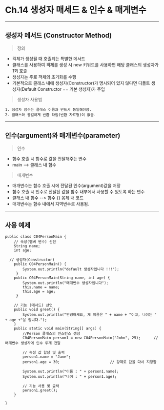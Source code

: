 # Ch.14 생성자 매세드 & 인수 & 매게변수
---
생성자 메서드 (Constructor Method)
---
> 정의<br>
- 객체가 생성될 때 호출되는 특별한 메서드
- 클래스를 사용하여 객체를 생성 시 new 키워드를 사용하면 해당 클래스의 생성자가 1회 호출
- 생성자는 주로 객체의 초기화를 수행
- 기본적으로 클래스 내에 생성자(Constructor)가 명시되어 있지 않다면 디폴트 생성자(Default Constructor == 기본 생성자)가 주입
> 생성자 사용법<br>
```
1. 생성자 함수는 클래스 이름과 반드시 동일해야함.
2. 클래스와 동일하게 반환 타입(반환 자료형)이 없음.
```
---
인수(argument)와 매개변수(parameter)
---
> 인수<br>
- 함수 호출 시 함수로 값을 전달해주는 변수
- main --> 클래스 내 함수
> 매개변수<br>
- 매개변수는 함수 호출 시에 전달된 인수(argument)값을 저장
- 함수 호출 시 인수로 전달된 값을 함수 내부에서 사용할 수 있도록 하는 변수
- 클래스 내 함수 --> 함수 {} 몸체 내 코드
- 매개변수는 함수 내에서 지역변수로 사용됨.
---
사용 예제
---
```
public class C04PersonMain {
	// 속성(멤버 변수) 선언
	String name;
	int age;

  // 생성자(Constructor)
	public C04PersonMain() {
		System.out.println("default 생성자입니다 !!!");
	 }
	public C04PersonMain(String name, int age) {
		System.out.println("매개변수 생성자입니다");
		this.name = name;
		this.age = age;
	 }
	
	// 기능 (메서드) 선언
	public void greet() {
		System.out.println("안녕하세요, 제 이름은 " + name + "이고, 나이는 " + age +"살 입니다.");
	}
	public static void main(String[] args) {
		//Person 클래스의 인스턴스 생성
		C04PersonMain person1 = new C04PersonMain("John", 25);		// 매개변수 생성자에 인수 두개 전달
		
		// 속성 값 할당 및 출력
		person1.name = "Jane";
		person1.age = 30;						// 강제로 값을 다시 지정함
		
		System.out.println("이름 : " + person1.name);
		System.out.println("나이 : " + person1.age);
		
		// 기능 사용 및 출력
		person1.greet();
	}

}
```

